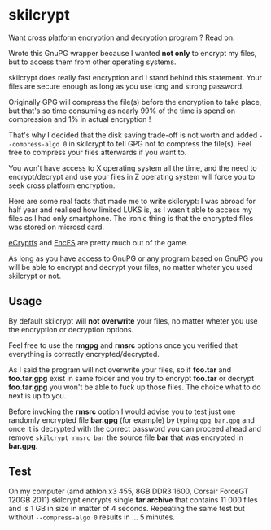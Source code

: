 # skilcrypt

Want cross platform encryption and decryption program ? Read on.

Wrote this GnuPG wrapper because I wanted **not only** to encrypt my files, but to access them from other operating systems.

skilcrypt does really fast encryption and I stand behind this statement. Your files are secure enough as long as you use long and strong password.

Originally GPG will compress the file(s) before the encryption to take place, but that's so time consuming as nearly 99% of the time is spend on compression and 1% in actual encryption !

That's why I decided that the disk saving trade-off is not worth and added `--compress-algo 0` in skilcrypt to tell GPG not to compress the file(s). Feel free to compress your files afterwards if you want to.

You won't have access to X operating system all the time, and the need to encrypt/decrypt and use your files in Z operating system will force you to seek cross platform encryption.

Here are some real facts that made me to write skilcrypt:  I was abroad for half year and realised how limited LUKS is, as I wasn't able to access my files as I had only smartphone. The ironic thing is that the encrypted files was stored on microsd card.

[eCryptfs](https://defuse.ca/audits/ecryptfs.htm) and [EncFS](https://defuse.ca/audits/encfs.htm) are pretty much out of the game.

As long as you have access to GnuPG or any program based on GnuPG you will be able to encrypt and decrypt your files, no matter wheter you used skilcrypt or not.

## Usage
By default skilcrypt will **not overwrite** your files, no matter wheter you use the encryption or decryption options.

Feel free to use the **rmgpg** and **rmsrc** options once you verified that everything is correctly encrypted/decrypted.

As I said the program will not overwrite your files, so if **foo.tar** and **foo.tar.gpg** exist in same folder and you try to encrypt **foo.tar** or decrypt **foo.tar.gpg** you won't be able to fuck up those files. The choice what to do next is up to you.

Before invoking the **rmsrc** option I would advise you to test just one randomly encrypted file **bar.gpg** (for example) by typing `gpg bar.gpg` and once it is decrypted with the correct password you can proceed ahead and remove `skilcrypt rmsrc bar` the source file **bar** that was encrypted in **bar.gpg**.

## Test
On my computer (amd athlon x3 455, 8GB DDR3 1600, Corsair ForceGT 120GB 2011) skilcrypt encrypts single **tar archive** that contains 11 000 files and is 1 GB in size in matter of 4 seconds. Repeating the same test but without `--compress-algo 0` results in ... 5 minutes.
